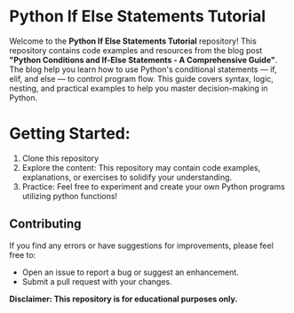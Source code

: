 # Python If Else Statements Tutorial

Welcome to the **Python If Else Statements Tutorial** repository! This repository contains code examples and resources from the blog post **"Python Conditions and If-Else Statements - A Comprehensive Guide"**. The blog help you learn how to use Python's conditional statements — if, elif, and else — to control program flow. This guide covers syntax, logic, nesting, and practical examples to help you master decision-making in Python.  



# Getting Started:

  1. Clone this repository
  2. Explore the content: This repository may contain code examples, explanations, or exercises to solidify your understanding.
  3. Practice: Feel free to experiment and create your own Python programs utilizing python functions!


## Contributing

If you find any errors or have suggestions for improvements, please feel free to:

* Open an issue to report a bug or suggest an enhancement.
* Submit a pull request with your changes.

**Disclaimer: This repository is for educational purposes only.**
